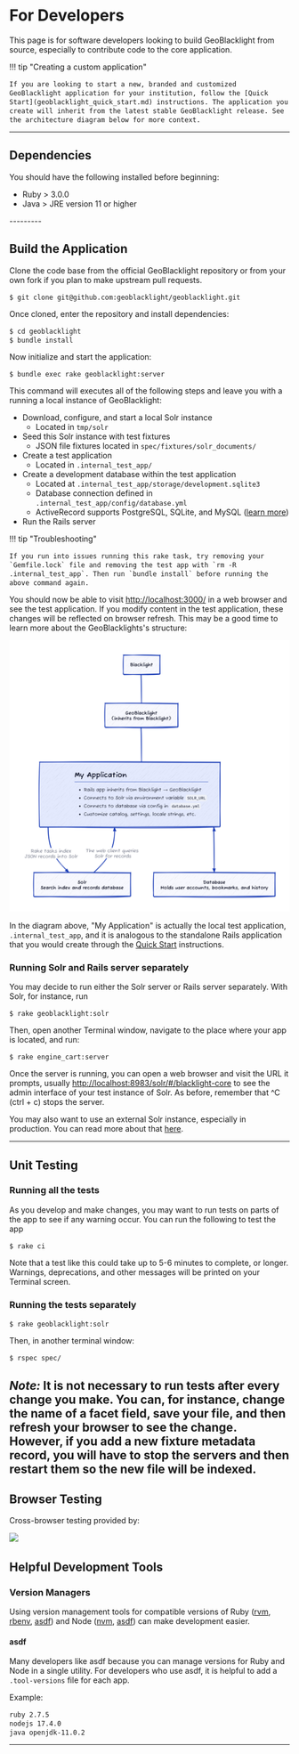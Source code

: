 
# For Developers

This page is for software developers looking to build GeoBlacklight from source, especially to contribute code to the core application.

!!! tip "Creating a custom application"

    If you are looking to start a new, branded and customized GeoBlacklight application for your institution, follow the [Quick Start](geoblacklight_quick_start.md) instructions. The application you create will inherit from the latest stable GeoBlacklight release. See the architecture diagram below for more context.

---------

## Dependencies

You should have the following installed before beginning:

<ul>
    <li>Ruby > 3.0.0</li>
    <li>Java > JRE version 11 or higher</li>
</ul>
---------

## Build the Application

Clone the code base from the official GeoBlacklight repository or from your own fork if you plan to make upstream pull requests.

```
$ git clone git@github.com:geoblacklight/geoblacklight.git
```

Once cloned, enter the repository and install dependencies:

```
$ cd geoblacklight
$ bundle install
```

Now initialize and start the application:

```
$ bundle exec rake geoblacklight:server
```

This command will executes all of the following steps and leave you with a running a local instance of GeoBlacklight:

- Download, configure, and start a local Solr instance
    - Located in `tmp/solr`
- Seed this Solr instance with test fixtures
    - JSON file fixtures located in `spec/fixtures/solr_documents/`
- Create a test application
    - Located in `.internal_test_app/`
- Create a development database within the test application
    - Located at `.internal_test_app/storage/development.sqlite3`
    - Database connection defined in `.internal_test_app/config/database.yml`
    - ActiveRecord supports PostgreSQL, SQLite, and MySQL ([learn more](https://guides.rubyonrails.org/configuring.html#configuring-a-database))
- Run the Rails server

!!! tip "Troubleshooting"

    If you run into issues running this rake task, try removing your `Gemfile.lock` file and removing the test app with `rm -R .internal_test_app`. Then run `bundle install` before running the above command again.

You should now be able to visit [http://localhost:3000/](http://localhost:3000/) in a web browser and see the test application. If you modify content in the test application, these changes will be reflected on browser refresh. This may be a good time to learn more about the GeoBlacklights's structure:

![./img/geoblacklight-structure.png](./img/geoblacklight-structure.png)

In the diagram above, "My Application" is actually the local test application, `.internal_test_app`, and it is analogous to the standalone Rails application that you would create through the [Quick Start](/documentation/geoblacklight_quick_start) instructions.

### Running Solr and Rails server separately

You may decide to run either the Solr server or Rails server separately. With Solr, for instance, run
```
$ rake geoblacklight:solr
```
Then, open another Terminal window, navigate to the place where your app is located, and run:
```
$ rake engine_cart:server
```
Once the server is running, you can open a web browser and visit the URL it prompts, usually [http://localhost:8983/solr/#/blacklight-core](http://localhost:8983/solr/#/blacklight-core) to see the admin interface of your test instance of Solr. As before, remember that ^C (ctrl + c) stops the server.

You may also want to use an external Solr instance, especially in production. You can read more about that [here](/documentation/external_solr).

---------

## Unit Testing

### Running all the tests
As you develop and make changes, you may want to run tests on parts of the app to see if any warning occur. You can run the following to test the app
```
$ rake ci
```
Note that a test like this could take up to 5-6 minutes to complete, or longer. Warnings, deprecations, and other messages will be printed on your Terminal screen.

### Running the tests separately
```
$ rake geoblacklight:solr
```
Then, in another terminal window:
```
$ rspec spec/
```
*Note:* It is not necessary to run tests after every change you make. You can, for instance, change the name of a facet field, save your file, and then refresh your browser to see the change. However, if you add a new fixture metadata record, you will have to stop the servers and then restart them so the new file will be indexed.
---------

## Browser Testing

Cross-browser testing provided by:

<a href="https://www.browserstack.com/"><img src="https://user-images.githubusercontent.com/784196/43614155-d65e3f98-9677-11e8-8ecf-89f0746f91e0.png" width="150"></a>

## Helpful Development Tools

### Version Managers
Using version management tools for compatible versions of Ruby ([rvm](https://rvm.io/), [rbenv](https://github.com/rbenv/rbenv/), [asdf](https://asdf-vm.com/)) and Node ([nvm](https://github.com/nvm-sh/nvm/blob/master/README.md), [asdf](https://asdf-vm.com/)) can make development easier.

#### asdf
Many developers like asdf because you can manage versions for Ruby and Node in a single utility. For developers who use asdf, it is helpful to add a `.tool-versions` file for each app.

Example:
```
ruby 2.7.5
nodejs 17.4.0
java openjdk-11.0.2
```

---
